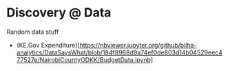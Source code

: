 # Discovery @ Data

Random data stuff

- (KE.Gov Expenditure)[https://nbviewer.jupyter.org/github/bilha-analytics/DataSaysWhat/blob/184f8968d9a74ef0de803d14b04529eec477527e/NairobiCountyODKK/BudgetData.ipynb]
